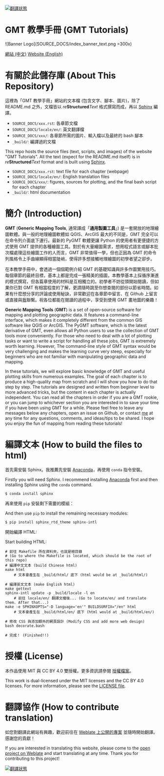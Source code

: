 <a href="https://hosted.weblate.org/engage/gmt-tutorials/">
<img src="https://hosted.weblate.org/widgets/gmt-tutorials/-/svg-badge.svg" alt="翻譯狀態" />
</a>

# GMT 教學手冊 (GMT Tutorials)

![Banner Logo](SOURCE_DOCS/index_banner_text.png =300x)

[網站 (中文)](http://gmt-tutorials.org)
[Website (English)](http://gmt-tutorials.org/en/)

# 有關於此儲存庫 (About This Repository)

這裡為「GMT 教學手冊」網站的文本檔 (包含文字、腳本、圖片)，除了 README.md 之外，文檔皆以 *re***Structured***Text* 格式撰寫而成，再以 [Sphinx](http://www.sphinx-doc.org/en/stable/index.html) 編譯。

- `SOURCE_DOCS/xxx.rst`: 各章節文檔
- `SOURCE_DOCS/locale/en/`: 英文翻譯檔
- `SOURCE_DOCS/xxx/`: 各章節所需的圖片、輸入檔以及最終的 bash 腳本
- `_build/`: 編譯過的文檔

This repo hosts the source files (text, scripts, and images) of the website "GMT Tutorials". All the text (expect for the README.md itself) is in *re***Structured***Text* format and is built using [Sphinx](http://www.sphinx-doc.org/en/stable/index.html).


- `SOURCE_DOCS/xxx.rst`: text file for each chapter (webpage)
- `SOURCE_DOCS/locale/en/`: English translation files
- `SOURCE_DOCS/xxx/`: figures, sources for plotting, and the final bash script for each chapter
- `_build/`: html documentation

# 簡介 (Introduction)

**GMT** (**Generic Mapping Tools**, 通常譯成「**通用製圖工具**」) 是一套開放的地理繪圖軟體。與一般的地理繪圖軟體如 QGIS、ArcGIS 最大的不同是，GMT 完全可以在命令列介面底下運行。最新的 PyGMT 軟體更讓 Python 的使用者有更便捷的方式使用 GMT 提供的各種繪圖工具。對於有大量繪圖需求，想用程式語言或腳本批次檔處理這些繪圖工作的人而言，GMT 非常值得一學，但也正因為 GMT 的命令列風格令上手曲線顯得相當陡峭，使得許多想接觸地理繪圖的初學者望之卻步。

在本教學手冊中，會透過一個個範例介紹 GMT 的基礎知識與許多作圖實用技巧。每個章節的最終目標，基本上都是完成一張精美的插圖，本教學基本上採循序漸進的模式撰寫，但各篇章使用的材料是互相獨立的。初學者不妨從頭開始閱讀，但如果你已對 GMT 有相當程度的了解，更請隨時跳至你想查閱的部份以節省時間。如果有什麼想分享的評論或使用秘訣，非常歡迎在各章節中留言、在 Github 上留言或直接與[我](mailto:whyjayzheng@gmail.com)聯繫。祝各位都能在閱讀的過程中，享受到使用 GMT 畫地圖的樂趣！

**Generic Mapping Tools** (**GMT**) is a set of open-source software for mapping and plotting geographic data. It features a command-line interface, which makes it completely different from the common GIS software like QGIS or ArcGIS. The PyGMT software, which is the latest derivative of GMT, even allows all Python users to use the collection of GMT tools more conveniently. For those who need to deal with a lot of plotting tasks or want to write a script for handling all these jobs, GMT is extremely worth learning. However, The command-line style of GMT syntax would be very challenging and makes the learning curve very steep, especially for beginners who are not familiar with manipulating geographic data and mapping.

In these tutorials, we will explore basic knowledge of GMT and useful plotting skills from numerous examples. The goal of each chapter is to produce a high-quality map from scratch and I will show you how to do that step by step. The tutorials are designed and written from beginner level to more advanced tricks, but the content in each chapter is actually independent. You can read all the chapters in order if you are a GMT rookie, or you can jump to whichever section you are interested in to save your time if you have been using GMT for a while. Please feel free to leave any messages below any chapters, open an issue on Github, or contact [me](mailto:whyjayzheng@gmail.com) at any time for any questions, comments, and ideas/tips to be shared. I hope you enjoy the fun of mapping from reading these tutorials!

# 編譯文本 (How to build the files to html)

首先需安裝 Sphinx。我推薦先安裝 [Anaconda](https://www.anaconda.com/products/individual)，再使用 ```conda``` 指令安裝。

Firstly you will need Sphinx. I recommend installing [Anaconda](https://www.anaconda.com/products/individual) first and then installing Sphinx using the ```conda``` command.

```
$ conda install sphinx
```

再來使用 ```pip``` 安裝剩下需要的模組：

And then use ```pip``` to install the remaining necessary modules:

```
$ pip install sphinx_rtd_theme sphinx-intl
```

開始編譯 HTML:

Start building HTML:


```
# 前往 Makefile 所在資料夾，也就是根目錄 
# (Go to where the Makefile is located, which should be the root of this repo)
# 編譯中文文本 (build Chinese html)
make html
    # 文本會產生在 _build/html/ 底下 (html would be at _build/html/)

# 編譯英文文本 (make English html)
make gettext
sphinx-intl update -p _build/locale -l en
    # 前往 locale/en/ 翻譯文檔後... (Go to locate/en/ and translate them. After that...)
make -e SPHINXOPTS="-D language='en'" BUILDSURFIX="/en" html
    # 文本會產生在 _build/html/en/ 底下 (html would at _build/html/en/)

# 修改 CSS 與添加額外的網頁設計 (Modify CSS and add more web design)
bash decorate.bash

# 完成！ (Finished!!)
```

# 授權 (License)

本作品使用 MIT 與 CC BY 4.0 雙授權。更多資訊請參閱 [授權檔案](LICENSE.md)。

This work is dual-licensed under the MIT licenses and the CC BY 4.0 licenses. For more information, please see the [LICENSE file](LICENSE.md).

# 翻譯協作 (How to contribute translation)

如您對翻譯此網站有興趣，歡迎前往在 [Weblate 上公開的專案](https://hosted.weblate.org/projects/gmt-tutorials/) 並隨時開始翻譯。感謝您的貢獻！

If you are interested in translating this website, please come to the [open project on Weblate](https://hosted.weblate.org/projects/gmt-tutorials/) and start translating at any time. Thank you for contributing to this project!

<a href="https://hosted.weblate.org/engage/gmt-tutorials/">
<img src="https://hosted.weblate.org/widgets/gmt-tutorials/-/multi-auto.svg" alt="翻譯狀態" />
